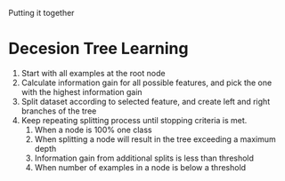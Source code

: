 
Putting it together

# Decesion Tree Learning
1. Start with all examples at the root node
2. Calculate information gain for all possible features, and pick the one with the highest information gain
3. Split dataset according to selected feature, and create left and right branches of the tree
4. Keep repeating splitting process until stopping criteria is met.
   1. When a node is 100% one class
   2. When splitting a node will result in the tree exceeding a maximum depth
   3. Information gain from additional splits is less than threshold
   4. When number of examples in a node is below a threshold




